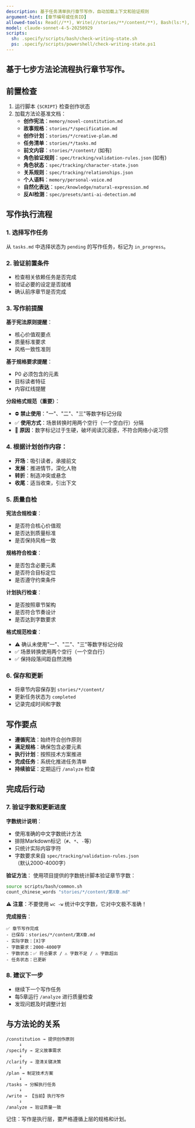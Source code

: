```yaml
---
description: 基于任务清单执行章节写作，自动加载上下文和验证规则
argument-hint: [章节编号或任务ID]
allowed-tools: Read(//**), Write(//stories/**/content/**), Bash(ls:*), Bash(find:*), Bash(wc:*), Bash(grep:*), Bash(*)
model: claude-sonnet-4-5-20250929
scripts:
  sh: .specify/scripts/bash/check-writing-state.sh
  ps: .specify/scripts/powershell/check-writing-state.ps1
---
```


基于七步方法论流程执行章节写作。
---

## 前置检查

1. 运行脚本 `{SCRIPT}` 检查创作状态
2. 加载方法论基准文档：
   - **创作宪法**：`memory/novel-constitution.md`
   - **故事规格**：`stories/*/specification.md`
   - **创作计划**：`stories/*/creative-plan.md`
   - **任务清单**：`stories/*/tasks.md`
   - **前文内容**：`stories/*/content/` (如有)
   - **角色验证规则**：`spec/tracking/validation-rules.json` (如有)
   - **角色状态**：`spec/tracking/character-state.json`
   - **关系规则**：`spec/tracking/relationships.json`
   - **个人语料**：`memory/personal-voice.md`
   - **自然化表达**：`spec/knowledge/natural-expression.md`
   - **反AI检测**：`spec/presets/anti-ai-detection.md`

## 写作执行流程

### 1. 选择写作任务
从 `tasks.md` 中选择状态为 `pending` 的写作任务，标记为 `in_progress`。

### 2. 验证前置条件
- 检查相关依赖任务是否完成
- 验证必要的设定是否就绪
- 确认前序章节是否完成

### 3. 写作前提醒
**基于宪法原则提醒**：
- 核心价值观要点
- 质量标准要求
- 风格一致性准则

**基于规格要求提醒**：
- P0 必须包含的元素
- 目标读者特征
- 内容红线提醒

**分段格式规范（重要）**：
- ⛔ **禁止使用**："一"、"二"、"三"等数字标记分段
- ✅ **使用方式**：场景转换时用两个空行（一个空白行）分隔
- 📖 **原因**：数字标记过于生硬，破坏阅读沉浸感，不符合网络小说习惯

### 4. 根据计划创作内容：
   - **开场**：吸引读者，承接前文
   - **发展**：推进情节，深化人物
   - **转折**：制造冲突或悬念
   - **收尾**：适当收束，引出下文

### 5. 质量自检
**宪法合规检查**：
- 是否符合核心价值观
- 是否达到质量标准
- 是否保持风格一致

**规格符合检查**：
- 是否包含必要元素
- 是否符合目标定位
- 是否遵守约束条件

**计划执行检查**：
- 是否按照章节架构
- 是否符合节奏设计
- 是否达到字数要求

**格式规范检查**：
- ⚠️ 确认未使用"一"、"二"、"三"等数字标记分段
- ✅ 场景转换使用两个空行（一个空白行）
- ✅ 保持段落间距自然流畅

### 6. 保存和更新
- 将章节内容保存到 `stories/*/content/`
- 更新任务状态为 `completed`
- 记录完成时间和字数

## 写作要点

- **遵循宪法**：始终符合创作原则
- **满足规格**：确保包含必要元素
- **执行计划**：按照技术方案推进
- **完成任务**：系统化推进任务清单
- **持续验证**：定期运行 `/analyze` 检查

## 完成后行动

### 7. 验证字数和更新进度

**字数统计说明**：
- 使用准确的中文字数统计方法
- 排除Markdown标记（`#`、`*`、`-`等）
- 只统计实际内容字符
- 字数要求来自 `spec/tracking/validation-rules.json`（默认2000-4000字）

**验证方法**：
使用项目提供的字数统计脚本验证章节字数：
```bash
source scripts/bash/common.sh
count_chinese_words "stories/*/content/第X章.md"
```

⚠️ **注意**：不要使用 `wc -w` 统计中文字数，它对中文极不准确！

**完成报告**：
```
✅ 章节写作完成
- 已保存：stories/*/content/第X章.md
- 实际字数：[X]字
- 字数要求：2000-4000字
- 字数状态：✅ 符合要求 / ⚠️ 字数不足 / ⚠️ 字数超出
- 任务状态：已更新
```

### 8. 建议下一步
- 继续下一个写作任务
- 每5章运行 `/analyze` 进行质量检查
- 发现问题及时调整计划

## 与方法论的关系

```
/constitution → 提供创作原则
     ↓
/specify → 定义故事需求
     ↓
/clarify → 澄清关键决策
     ↓
/plan → 制定技术方案
     ↓
/tasks → 分解执行任务
     ↓
/write → 【当前】执行写作
     ↓
/analyze → 验证质量一致
```

记住：写作是执行层，要严格遵循上层的规格和计划。